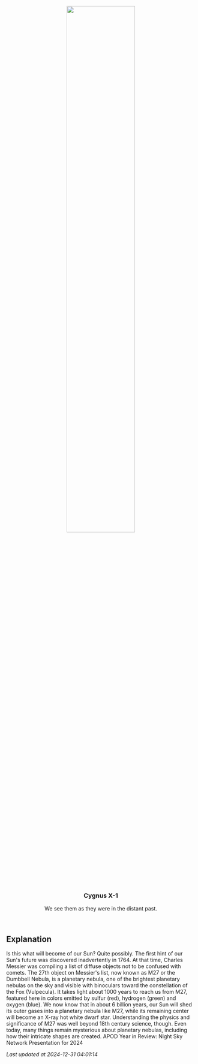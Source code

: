 <p align='center'>
    <img src='https://apod.nasa.gov/apod/image/2412/M27_Stobie_960.jpg' width='60%' />
    <h3 align="center">Cygnus X-1</h3>
    <p align="center">We see them as they were in the distant past.</p>
</p>
<br/>

Explanation
--
Is this what will become of our Sun? Quite possibly.  The first hint of our Sun's future was discovered inadvertently in 1764. At that time, Charles Messier was compiling a list of diffuse objects not to be confused with comets. The 27th object on Messier's list, now known as M27 or the Dumbbell Nebula, is a planetary nebula, one of the brightest planetary nebulas on the sky and visible with binoculars toward the constellation of the Fox (Vulpecula). It takes light about 1000 years to reach us from M27, featured here in colors emitted by sulfur (red), hydrogen (green) and oxygen (blue). We now know that in about 6 billion years, our Sun will shed its outer gases into a planetary nebula like M27, while its remaining center will become an X-ray hot white dwarf star.  Understanding the physics and significance of M27 was well beyond 18th century science, though. Even today, many things remain mysterious about planetary nebulas, including how their intricate shapes are created.    APOD Year in Review: Night Sky Network Presentation for 2024


*Last updated at 2024-12-31 04:01:14*
